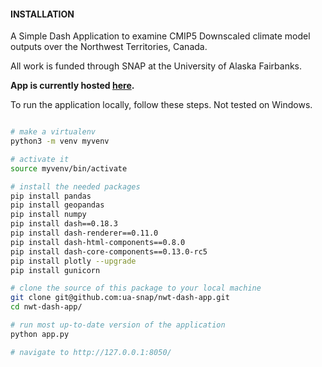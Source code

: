 #### INSTALLATION

A Simple Dash Application to examine CMIP5 Downscaled climate model outputs over
the Northwest Territories, Canada. 

All work is funded through SNAP at the University of Alaska Fairbanks.

__App is currently hosted [here](https://nwt-dash-app.herokuapp.com/).__

To run the application locally, follow these steps.  Not tested on Windows.
```bash

# make a virtualenv
python3 -m venv myvenv

# activate it
source myvenv/bin/activate

# install the needed packages
pip install pandas
pip install geopandas
pip install numpy
pip install dash==0.18.3
pip install dash-renderer==0.11.0
pip install dash-html-components==0.8.0
pip install dash-core-components==0.13.0-rc5
pip install plotly --upgrade
pip install gunicorn

# clone the source of this package to your local machine
git clone git@github.com:ua-snap/nwt-dash-app.git
cd nwt-dash-app/

# run most up-to-date version of the application
python app.py

# navigate to http://127.0.0.1:8050/

```
